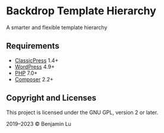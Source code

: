 # Backdrop Template Hierarchy
A smarter and flexible template hierarchy

## Requirements
* [ClassicPress](https://www.classicpress.net) 1.4+
* [WordPress](https://wordpress.org) 4.9+
* [PHP](https://php.net) 7.0+
* [Composer](https://getcomposer.org) 2.2+

## Copyright and Licenses
This project is licensed under the GNU GPL, version 2 or later.

2019–2023 © Benjamin Lu